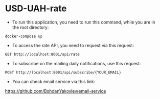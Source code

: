 # USD-UAH-rate

* To run this application, you need to run this command, 
while you are in the root directory:

`docker-compose up`

* To access the rate API, you need to request via this request:

`GET http://localhost:8001/api/rate`

* To subscribe on the mailing daily notifications, use this request:

`POST http://localhost:8001/api/subscribe/{YOUR_EMAIL}`

* You can check email service via this link:

https://github.com/BohdanYakovlev/email-service